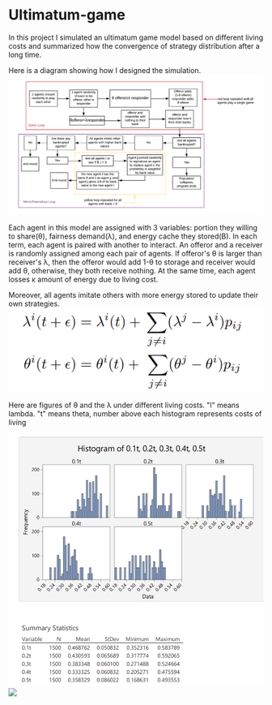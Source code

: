 # Ultimatum-game

In this project I simulated an ultimatum game model based on different living costs and summarized how the convergence of strategy distribution after a long time.

Here is a diagram showing how I designed the simulation.
<img src="plots/Blank Diagram (1).png">

Each agent in this model are assigned with 3 variables: portion they willing to share(θ), fairness demand(λ), and energy cache they stored(B). In each term, each agent is paired with another to interact. An offeror and a receiver is randomly assigned among each pair of agents. If offeror's θ is larger than receiver's λ, then the offeror would add 1-θ to storage and receiver would add θ, otherwise, they both receive nothing. At the same time, each agent losses κ amount of energy due to living cost.

Moreover, all agents imitate others with more energy stored to update their own strategies.
<img src="plots/mimic.png" alt="R/qtlcharts example" title="R/qtlcharts example"/>

Here are figures of θ and the λ under different living costs. "l" means lambda. "t" means theta, number above each histogram represents costs of living

<img src="plots/thetahistogram.png">

<img src="plots/lambdahistogram.png">
